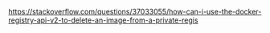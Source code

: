 https://stackoverflow.com/questions/37033055/how-can-i-use-the-docker-registry-api-v2-to-delete-an-image-from-a-private-regis